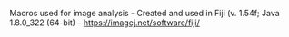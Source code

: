 Macros used for image analysis - Created and used in Fiji (v. 1.54f; Java 1.8.0_322 (64-bit) - https://imagej.net/software/fiji/
